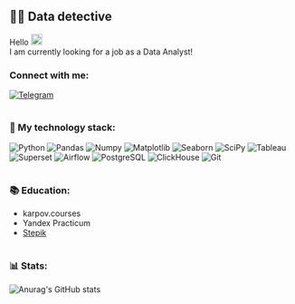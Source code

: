 ## 🕵️‍♂️ Data detective

Hello <img src="https://media.giphy.com/media/hvRJCLFzcasrR4ia7z/giphy.gif" width="20px"/>  
I am currently looking for a job as a Data Analyst!

### Connect with me:  
[![Telegram](https://img.shields.io/badge/-Telegram-606BDB?style=for-the-badge&logo=Telegram)](https://t.me/jgd18)

#

### 🔧  My technology stack:
![Python](https://img.shields.io/badge/-Python-606BDB?style=for-the-badge&logo=Python&logoColor=FFFFFF)
![Pandas](https://img.shields.io/badge/-Pandas-606BDB?style=for-the-badge&logo=Pandas)
![Numpy](https://img.shields.io/badge/-Numpy-606BDB?style=for-the-badge&logo=Numpy)
![Matplotlib](https://img.shields.io/badge/-Matplotlib-606BDB?style=for-the-badge&logo=Matplotlib)
![Seaborn](https://img.shields.io/badge/-Seaborn-606BDB?style=for-the-badge&logo=Seaborn)
![SciPy](https://img.shields.io/badge/-SciPy-606BDB?style=for-the-badge&logo=SciPy)
![Tableau](https://img.shields.io/badge/-Tableau-606BDB?style=for-the-badge&logo=Tableau)
![Superset](https://img.shields.io/badge/-Superset-606BDB?style=for-the-badge&logo=ApacheSuperset)
![Airflow](https://img.shields.io/badge/-Airflow-606BDB?style=for-the-badge&logo=ApacheAirflow)
![PostgreSQL](https://img.shields.io/badge/-PostgreSQL-606BDB?style=for-the-badge&logo=PostgreSQL&logoColor=FFFFFF)
![ClickHouse](https://img.shields.io/badge/-ClickHouse-606BDB?style=for-the-badge&logo=ClickHouse)
![Git](https://img.shields.io/badge/-Git-606BDB?style=for-the-badge&logo=Github)

#

### 📚 Education:
- karpov.courses
- Yandex Practicum
- [Stepik](https://stepik.org/users/444753178)

#

### 📊 Stats:
![Anurag's GitHub stats](https://github-readme-stats.vercel.app/api?username=yanb1831&show_icons=true&theme=material-palenight)

<!---
yanb1831/yanb1831 is a ✨ special ✨ repository because its `README.md` (this file) appears on your GitHub profile.
You can click the Preview link to take a look at your changes.
--->
